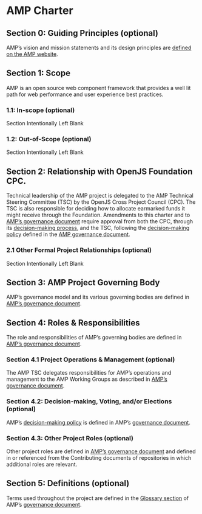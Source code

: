 # AMP Charter

## Section 0: Guiding Principles (optional)

AMP’s vision and mission statements and its design principles are [defined on the AMP website](https://amp.dev/about/mission-and-vision/).

## Section 1: Scope

AMP is an open source web component framework that provides a well lit path for web performance and user experience best practices.  

### 1.1: In-scope (optional)

Section Intentionally Left Blank

### 1.2: Out-of-Scope (optional)

Section Intentionally Left Blank

## Section 2: Relationship with OpenJS Foundation CPC.

Technical leadership of the AMP project is delegated to the AMP Technical Steering Committee (TSC) by the OpenJS Cross Project Council (CPC). The TSC is also responsible for deciding how to allocate earmarked funds it might receive through the Foundation.
Amendments to this charter and to [AMP’s governance document](https://github.com/ampproject/meta/blob/master/GOVERNANCE.md) require approval from both the CPC, through its [decision-making process](https://github.com/openjs-foundation/cross-project-council/blob/master/CPC-CHARTER.md#section-9-decision-making), and the TSC, following the [decision-making policy](https://github.com/ampproject/meta/blob/master/GOVERNANCE.md#decision-making-policy) defined in the [AMP governance document](https://github.com/ampproject/meta/blob/master/GOVERNANCE.md).

### 2.1 Other Formal Project Relationships (optional)

Section Intentionally Left Blank

## Section 3: AMP Project Governing Body

AMP’s governance model and its various governing bodies are defined in [AMP’s governance document](https://github.com/ampproject/meta/blob/master/GOVERNANCE.md).

## Section 4: Roles & Responsibilities

The role and responsibilities of AMP’s governing bodies are defined in [AMP’s governance document](https://github.com/ampproject/meta/blob/master/GOVERNANCE.md).

### Section 4.1 Project Operations & Management (optional)

The AMP TSC delegates responsibilities for AMP’s operations and management to the AMP Working Groups as described in [AMP’s governance document](https://github.com/ampproject/meta/blob/master/GOVERNANCE.md#role-1). 

### Section 4.2: Decision-making, Voting, and/or Elections (optional)

AMP’s [decision-making policy](https://github.com/ampproject/meta/blob/master/GOVERNANCE.md#decision-making-policy) is defined in AMP’s [governance document](https://github.com/ampproject/meta/blob/master/GOVERNANCE.md).

### Section 4.3: Other Project Roles (optional)

Other project roles are defined in [AMP’s governance document](https://github.com/ampproject/meta/blob/master/GOVERNANCE.md) and defined in or referenced from the Contributing documents of repositories in which additional roles are relevant.

## Section 5: Definitions (optional)

Terms used throughout the project are defined in the [Glossary section](https://github.com/ampproject/meta/blob/master/GOVERNANCE.md#glossary) of AMP’s [governance document](https://github.com/ampproject/meta/blob/master/GOVERNANCE.md).


